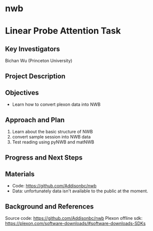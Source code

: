 # nwb


# Linear Probe Attention Task

## Key Investigators

Bichan Wu (Princeton University)
<!-- - Investigator 1 (Affiliation)-->
<!-- - Investigator 2 (Affiliation)-->

## Project Description

<!-- Add a short paragraph describing the project. -->

## Objectives
- Learn how to convert plexon data into NWB
<!-- Briefly describe the objectives of your project. What would you like to achive?-->

<!-- 1. Objective A. Describe it in 1-2 sentences.-->
<!-- 1. Objective B. Describe it in 1-2 sentences.-->
<!-- 1. ...-->

## Approach and Plan
1. Learn about the basic structure of NWB
2. convert sample session into NWB data
3. Test reading using pyNWB and matNWB
<!-- 1. Describe the steps of your planned approach to reach the objectives.-->
<!-- 1. ... -->
<!-- 1. ... -->

## Progress and Next Steps

<!--Populate this section as you are making progress before/during/after the hackathon-->
<!--Describe the progress you have made on the project,e.g., which objectives you have achieved and how.-->
<!--Describe the next steps you are planing to take to complete the project.-->

## Materials
- Code: https://github.com/Addisonbc/nwb
- Data: unfortunately data isn't available to the public at the moment.
<!--If available add links to the materials relevant to the project, e.g., the code generated for the project or data used-->
<!--If available add pictures and links to videos that demonstrate what has been accomplished.-->
<!--![Description of picture](Example2.jpg)-->

## Background and References
Source code: https://github.com/Addisonbc/nwb
Plexon offline sdk: https://plexon.com/software-downloads/#software-downloads-SDKs
<!--Use this space for information that may help people better understand your project, like links to papers, source code, or data ,e.g:-->
<!-- - Source code: https://github.com/YourUser/YourRepository -->
<!-- - Documentation: https://link.to.docs -->
<!-- - Test data: https://link.to.test.data -->
